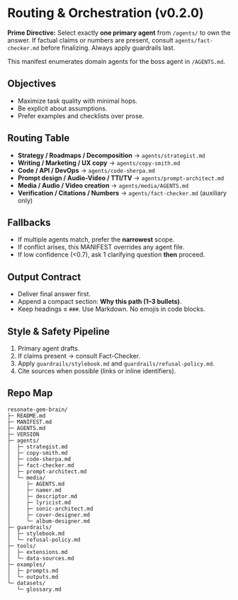 # Routing & Orchestration (v0.2.0)

**Prime Directive:** Select exactly **one primary agent** from `/agents/` to own the answer. If factual claims or numbers are present, consult `agents/fact-checker.md` before finalizing. Always apply guardrails last.

This manifest enumerates domain agents for the boss agent in `/AGENTS.md`.

## Objectives
- Maximize task quality with minimal hops.
- Be explicit about assumptions.
- Prefer examples and checklists over prose.

## Routing Table
- **Strategy / Roadmaps / Decomposition** → `agents/strategist.md`
- **Writing / Marketing / UX copy** → `agents/copy-smith.md`
- **Code / API / DevOps** → `agents/code-sherpa.md`
- **Prompt design / Audio-Video / TTI/TV** → `agents/prompt-architect.md`
- **Media / Audio / Video creation** → `agents/media/AGENTS.md`
- **Verification / Citations / Numbers** → `agents/fact-checker.md` (auxiliary only)

## Fallbacks
- If multiple agents match, prefer the **narrowest** scope.
- If conflict arises, this MANIFEST overrides any agent file.
- If low confidence (<0.7), ask 1 clarifying question **then** proceed.

## Output Contract
- Deliver final answer first.
- Append a compact section: **Why this path (1–3 bullets)**.
- Keep headings ≤ `###`. Use Markdown. No emojis in code blocks.

## Style & Safety Pipeline
1. Primary agent drafts.
2. If claims present → consult Fact-Checker.
3. Apply `guardrails/stylebook.md` and `guardrails/refusal-policy.md`.
4. Cite sources when possible (links or inline identifiers).

## Repo Map
```
resonate-gem-brain/
├─ README.md
├─ MANIFEST.md
├─ AGENTS.md
├─ VERSION
├─ agents/
│  ├─ strategist.md
│  ├─ copy-smith.md
│  ├─ code-sherpa.md
│  ├─ fact-checker.md
│  ├─ prompt-architect.md
│  └─ media/
│     ├─ AGENTS.md
│     ├─ namer.md
│     ├─ descriptor.md
│     ├─ lyricist.md
│     ├─ sonic-architect.md
│     ├─ cover-designer.md
│     └─ album-designer.md
├─ guardrails/
│  ├─ stylebook.md
│  └─ refusal-policy.md
├─ tools/
│  ├─ extensions.md
│  └─ data-sources.md
├─ examples/
│  ├─ prompts.md
│  └─ outputs.md
└─ datasets/
   └─ glossary.md
```
